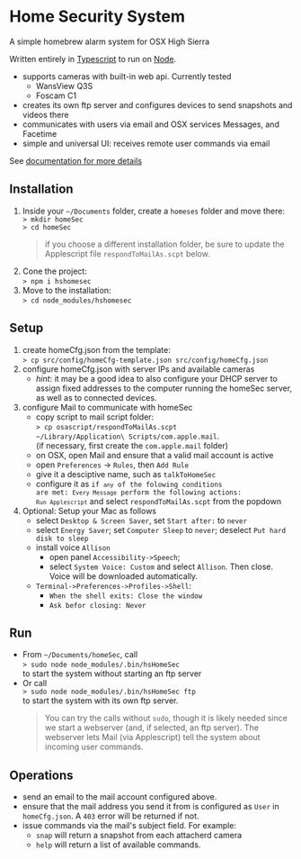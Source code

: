 # Home Security System
A simple homebrew alarm system for OSX High Sierra

Written entirely in [Typescript](typescriptlang.org) to run on [Node](nodejs.org).
- supports cameras with built-in web api. Currently tested
    - WansView Q3S
    - Foscam C1
- creates its own ftp server and configures devices to send snapshots and videos there
- communicates with users via email and OSX services Messages, and Facetime 
- simple and universal UI: receives remote user commands via email

See [documentation for more details](http://helpfulscripts.github.io/hsHomeSec/indexGH.html#!/api/hsHomeSec/0)

## Installation
1. Inside your `~/Documents` folder, create a `homeses` folder and move there:<br>
`> mkdir homeSec`<br>
`> cd homeSec`<br>
   > if you choose a different installation folder, be sure to update the Applescript file `respondToMailAs.scpt` below.
2. Cone the project:<br>
`> npm i hshomesec`<br>
3. Move to the installation:<br>
`> cd node_modules/hshomesec`

## Setup
1. create homeCfg.json from the template:<br>
    `> cp src/config/homeCfg-template.json src/config/homeCfg.json`
2. configure homeCfg.json with server IPs and available cameras
   - *hint*: it may be a good idea to also configure your DHCP server to assign fixed addresses to the computer running the homeSec server, as well as to connected devices.
3. configure Mail to communicate with homeSec
   - copy script to mail script folder:<br>`> cp osascript/respondToMailAs.scpt                ~/Library/Application\ Scripts/com.apple.mail`.<br>
      (if necessary, first create the `com.apple.mail` folder)
   - on OSX, open Mail and ensure that a valid mail account is active
   - open `Preferences` -> `Rules`, then `Add Rule`
   - give it a desciptive name, such as `talkToHomeSec`
   - configure it as <code>if `any` of the folowing conditions are met: `Every Message` 
    perform the following actions: `Run Applescript`</code> and select `respondToMailAs.scpt` from the popdown
5. Optional: Setup your Mac as follows
    - select `Desktop & Screen Saver`, set `Start after:` to `never`
    - select `Energy Saver`; set `Computer Sleep` to `never`; deselect `Put hard disk to sleep`
    - install voice `Allison`
        - open panel `Accessibility->Speech`; 
        - select `System Voice: Custom` and select `Allison`. Then close. 
        Voice will be downloaded automatically.
    - `Terminal->Preferences->Profiles->Shell`:
        - `When the shell exits: Close the window`
        - `Ask befor closing: Never`

## Run
- From `~/Documents/homeSec`, call<br>
    `> sudo node node_modules/.bin/hsHomeSec`<br>
    to start the system without starting an ftp server
- Or call<br>
    `> sudo node node_modules/.bin/hsHomeSec ftp`<br>
    to start the system with its own ftp server.
    > You can try the calls without `sudo`, though it is likely needed since we start a webserver (and, if selected, an ftp server). 
    The webserver lets Mail (via Applescript) tell the system about incoming user commands.

## Operations
- send an email to the mail account configured above.
- ensure that the mail address you send it from is configured as `User` in `homeCfg.json`. A `403` error will be returned if not.
- issue commands via the mail's subject field. For example:
   - `snap` will return a snapshot from each attacherd camera
   - `help` will return a list of available commands.
